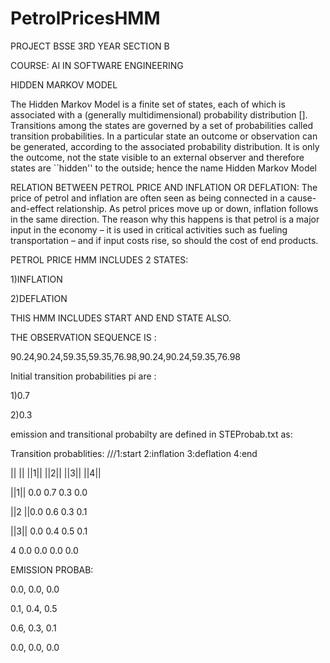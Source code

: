 # PetrolPricesHMM
PROJECT BSSE 3RD YEAR SECTION B

COURSE: AI IN SOFTWARE ENGINEERING 

HIDDEN MARKOV MODEL 

The Hidden Markov Model is a finite set of states, each of which is associated with a (generally multidimensional) probability distribution []. Transitions among the states are governed by a set of probabilities called transition probabilities. In a particular state an outcome or observation can be generated, according to the associated probability distribution. It is only the outcome, not the state visible to an external observer and therefore states are ``hidden'' to the outside; hence the name Hidden Markov Model


RELATION BETWEEN PETROL PRICE AND INFLATION OR DEFLATION:
The price of petrol and inflation are often seen as being connected in a cause-and-effect relationship. As petrol prices move up or down, inflation follows in the same direction. The reason why this happens is that petrol is a major input in the economy – it is used in critical activities such as fueling transportation  – and if input costs rise, so should the cost of end products.



PETROL PRICE HMM INCLUDES 2 STATES:

1)INFLATION

2)DEFLATION


THIS HMM INCLUDES START AND END STATE ALSO.


THE OBSERVATION SEQUENCE IS :

90.24,90.24,59.35,59.35,76.98,90.24,90.24,59.35,76.98


Initial transition probabilities pi are :

1)0.7

2)0.3

emission and transitional probabilty are defined in STEProbab.txt as:

Transition probablities:
///1:start 2:inflation 3:deflation 4:end
     
 || || ||1|| ||2|| ||3|| ||4||
   
||1|| 0.0 0.7 0.3 0.0

||2 ||0.0 0.6 0.3 0.1

||3|| 0.0 0.4 0.5 0.1

4 0.0 0.0 0.0 0.0

EMISSION PROBAB:

0.0, 0.0, 0.0

0.1, 0.4, 0.5

0.6, 0.3, 0.1

0.0, 0.0, 0.0
